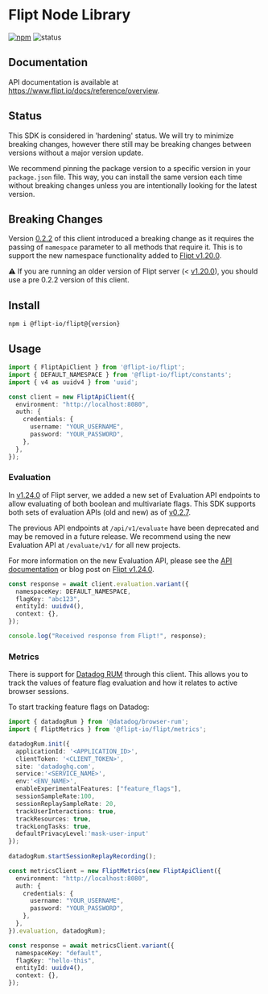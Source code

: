 # Flipt Node Library

[![npm](https://img.shields.io/npm/v/@flipt-io/flipt?label=%40flipt-io%2Fflipt)](https://www.npmjs.com/package/@flipt-io/flipt)
![status](https://img.shields.io/badge/status-hardening-orange)

## Documentation

API documentation is available at <https://www.flipt.io/docs/reference/overview>.

## Status

This SDK is considered in 'hardening' status. We will try to minimize breaking changes, however there still may be breaking changes between versions without a major version update.

We recommend pinning the package version to a specific version in your `package.json` file. This way, you can install the same version each time without breaking changes unless you are intentionally looking for the latest version.

## Breaking Changes

Version [0.2.2](https://github.com/flipt-io/flipt-node/releases/tag/0.2.2) of this client introduced a breaking change as it requires the passing of `namespace` parameter to all methods that require it. This is to support the new namespace functionality added to [Flipt v1.20.0](https://www.flipt.io/docs/reference/overview#v1-20-0).

:warning: If you are running an older version of Flipt server (< [v1.20.0](https://github.com/flipt-io/flipt/releases/tag/v1.20.0)), you should use a pre 0.2.2 version of this client.

## Install

```console
npm i @flipt-io/flipt@{version}
```

## Usage

```typescript
import { FliptApiClient } from '@flipt-io/flipt';
import { DEFAULT_NAMESPACE } from '@flipt-io/flipt/constants';
import { v4 as uuidv4 } from 'uuid';

const client = new FliptApiClient({
  environment: "http://localhost:8080",
  auth: {
    credentials: {
      username: "YOUR_USERNAME",
      password: "YOUR_PASSWORD",
    },
  },
});
```

### Evaluation

In [v1.24.0](https://github.com/flipt-io/flipt/releases/tag/v1.24.0) of Flipt server, we added a new set of Evaluation API endpoints to allow evaluating of both boolean and multivariate flags. This SDK supports both sets of evaluation APIs (old and new) as of [v0.2.7](https://github.com/flipt-io/flipt-node/releases/tag/0.2.7).

The previous API endpoints at `/api/v1/evaluate` have been deprecated and may be removed in a future release. We recommend using the new Evaluation API at `/evaluate/v1/` for all new projects.

For more information on the new Evaluation API, please see the [API documentation](https://www.flipt.io/docs/reference/overview#v1-24-0) or blog post on [Flipt v1.24.0](https://www.flipt.io/blog/boolean-flags-and-rollouts).

```typescript
const response = await client.evaluation.variant({
  namespaceKey: DEFAULT_NAMESPACE,
  flagKey: "abc123",
  entityId: uuidv4(),
  context: {},
});

console.log("Received response from Flipt!", response);
```

### Metrics

There is support for [Datadog RUM](https://docs.datadoghq.com/real_user_monitoring/) through this client. This allows you to track the values of feature flag evaluation and how it relates to active browser sessions.

To start tracking feature flags on Datadog:

```typescript
import { datadogRum } from '@datadog/browser-rum';
import { FliptMetrics } from '@flipt-io/flipt/metrics';

datadogRum.init({
  applicationId: '<APPLICATION_ID>',
  clientToken: '<CLIENT_TOKEN>',
  site: 'datadoghq.com',
  service:'<SERVICE_NAME>',
  env:'<ENV_NAME>',
  enableExperimentalFeatures: ["feature_flags"],
  sessionSampleRate:100,
  sessionReplaySampleRate: 20,
  trackUserInteractions: true,
  trackResources: true,
  trackLongTasks: true,
  defaultPrivacyLevel:'mask-user-input'
});
  
datadogRum.startSessionReplayRecording();

const metricsClient = new FliptMetrics(new FliptApiClient({
  environment: "http://localhost:8080",
  auth: {
    credentials: {
      username: "YOUR_USERNAME",
      password: "YOUR_PASSWORD",
    },
  },
}).evaluation, datadogRum);

const response = await metricsClient.variant({
  namespaceKey: "default",
  flagKey: "hello-this",
  entityId: uuidv4(),
  context: {},
});
```
